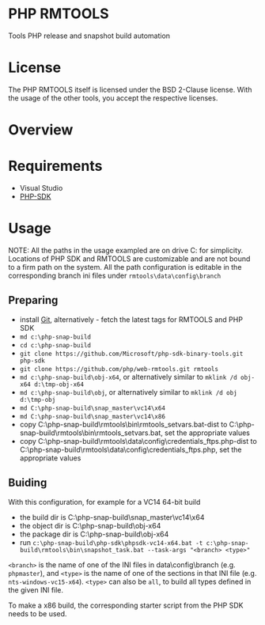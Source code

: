 # PHP RMTOOLS

Tools PHP release and snapshot build automation

# License

The PHP RMTOOLS itself is licensed under the BSD 2-Clause license. With the usage of the other tools, you accept the respective licenses.

# Overview



# Requirements

- Visual Studio
- [PHP-SDK](https://github.com/OSTC/php-sdk-binary-tools)


# Usage

NOTE: All the paths in the usage exampled are on drive C: for simplicity. Locations of PHP SDK and RMTOOLS are customizable and are not bound to a firm path on the system. All the path configuration is editable in the corresponding branch ini files under `rmtools\data\config\branch`


## Preparing


- install [Git](https://git-scm.com/), alternatively - fetch the latest tags for RMTOOLS and PHP SDK
- `md c:\php-snap-build`
- `cd c:\php-snap-build`
- `git clone https://github.com/Microsoft/php-sdk-binary-tools.git php-sdk`
- `git clone https://github.com/php/web-rmtools.git rmtools`
- `md c:\php-snap-build\obj-x64`, or alternatively similar to `mklink /d obj-x64 d:\tmp-obj-x64`
- `md c:\php-snap-build\obj`, or alternatively similar to `mklink /d obj d:\tmp-obj`
- `md C:\php-snap-build\snap_master\vc14\x64`
- `md C:\php-snap-build\snap_master\vc14\x86`
- copy C:\php-snap-build\rmtools\bin\rmtools_setvars.bat-dist to C:\php-snap-build\rmtools\bin\rmtools_setvars.bat, set the appropriate values
- copy C:\php-snap-build\rmtools\data\config\credentials_ftps.php-dist to C:\php-snap-build\rmtools\data\config\credentials_ftps.php, set the appropriate values

## Buiding

With this configuration, for example for a VC14 64-bit build

- the build dir is C:\php-snap-build\snap_master\vc14\x64
- the object dir is C:\php-snap-build\obj-x64
- the package dir is C:\php-snap-build\obj-x64
- run `c:\php-snap-build\php-sdk\phpsdk-vc14-x64.bat -t c:\php-snap-build\rmtools\bin\snapshot_task.bat --task-args "<branch> <type>"`

`<branch>` is the name of one of the INI files in data\config\branch (e.g. `phpmaster`),
and `<type>` is the name of one of the sections in that INI file (e.g. `nts-windows-vc15-x64`).
`<type>` can also be `all`, to build all types defined in the given INI file.

To make a x86 build, the corresponding starter script from the PHP SDK needs to be used. 


